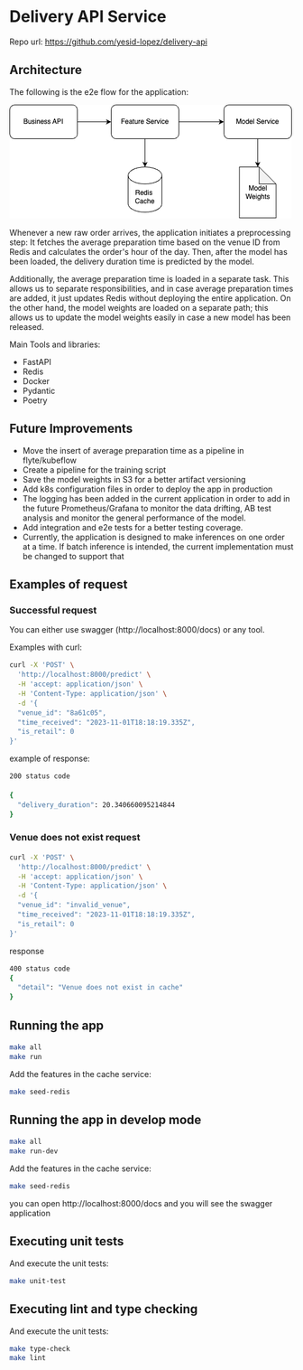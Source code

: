 # Delivery API Service

Repo url: https://github.com/yesid-lopez/delivery-api

## Architecture

The following is the e2e flow for the application:

![e2e](https://raw.githubusercontent.com/yesid-lopez/delivery-api/main/docs/e2e.png?token=GHSAT0AAAAAAB5U4C3JFIM4PSXNSTSCWG62ZKCSHYA)

Whenever a new raw order arrives, the application initiates a preprocessing step: It fetches the average preparation time based on the venue ID from Redis and calculates the order's hour of the day. Then, after the model has been loaded, the delivery duration time is predicted by the model.

Additionally, the average preparation time is loaded in a separate task. This allows us to separate responsibilities, and in case average preparation times are added, it just updates Redis without deploying the entire application. On the other hand, the model weights are loaded on a separate path; this allows us to update the model weights easily in case a new model has been released.

Main Tools and libraries:
- FastAPI
- Redis
- Docker
- Pydantic
- Poetry

## Future Improvements

- Move the insert of average preparation time as a pipeline in flyte/kubeflow
- Create a pipeline for the training script
- Save the model weights in S3 for a better artifact versioning
- Add k8s configuration files in order to deploy the app in production
- The logging has been added in the current application in order to add in the future Prometheus/Grafana to monitor the data drifting, AB test analysis and monitor the general performance of the model.
- Add integration and e2e tests for a better testing coverage.
- Currently, the application is designed to make inferences on one order at a time. If batch inference is intended, the current implementation must be changed to support that
## Examples of request

### Successful request

You can either use swagger (http://localhost:8000/docs) or any tool.

Examples with curl:
```bash
curl -X 'POST' \
  'http://localhost:8000/predict' \
  -H 'accept: application/json' \
  -H 'Content-Type: application/json' \
  -d '{
  "venue_id": "8a61c05",
  "time_received": "2023-11-01T18:18:19.335Z",
  "is_retail": 0
}'
```

example of response:
```bash
200 status code

{
  "delivery_duration": 20.340660095214844
}
```

### Venue does not exist request

```bash
curl -X 'POST' \
  'http://localhost:8000/predict' \
  -H 'accept: application/json' \
  -H 'Content-Type: application/json' \
  -d '{
  "venue_id": "invalid_venue",
  "time_received": "2023-11-01T18:18:19.335Z",
  "is_retail": 0
}'
```
response
```bash
400 status code
{
  "detail": "Venue does not exist in cache"
}
```

## Running the app

```bash
make all
make run
```

Add the features in the cache service:
```bash
make seed-redis
```

## Running the app in develop mode

```bash
make all
make run-dev
```

Add the features in the cache service:
```bash
make seed-redis
```

you can open http://localhost:8000/docs and you will see the swagger application

## Executing unit tests

And execute the unit tests:
```bash
make unit-test
```

## Executing lint and type checking

And execute the unit tests:
```bash
make type-check
make lint
```